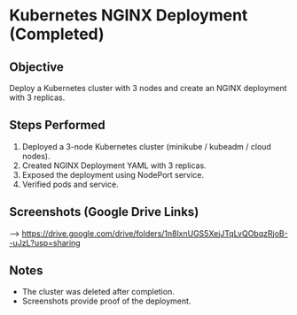 # Kubernetes NGINX Deployment (Completed)

## Objective
Deploy a Kubernetes cluster with 3 nodes and create an NGINX deployment with 3 replicas.

## Steps Performed
1. Deployed a 3-node Kubernetes cluster (minikube / kubeadm / cloud nodes).  
2. Created NGINX Deployment YAML with 3 replicas.  
3. Exposed the deployment using NodePort service.  
4. Verified pods and service.

## Screenshots (Google Drive Links)
--> https://drive.google.com/drive/folders/1n8lxnUGS5XejJTqLvQObqzRjoB--uJzL?usp=sharing

## Notes
- The cluster was deleted after completion.  
- Screenshots provide proof of the deployment.
